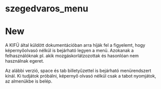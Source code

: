 # szegedvaros_menu

# New 

A KIFÜ által küldött dokumentációban arra híják fel a figyelemt, hogy képernyőolvasó nélkül is bejárható legyen a menü. Azokanak a felhasználóknak pl. akik mozgáskorlátzozottak és hasonlóan nem használnak egeret. 

Az alábbi verzió, space és tab billetyűzettel is bejárható menürendszert kínál. Ki tudjátok próbálni, képernyő olvasó nélkül csak a tabot nyomjátok, az almenükbe is belép.


